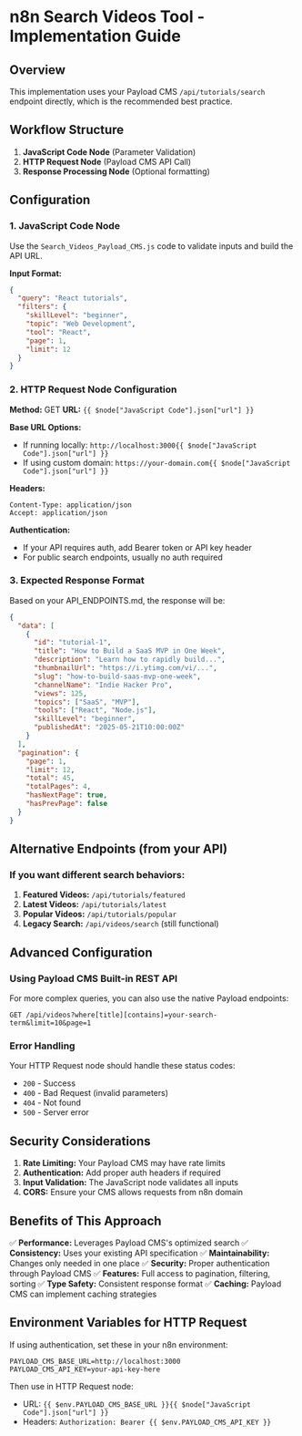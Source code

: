 # n8n Search Videos Tool - Implementation Guide

## Overview
This implementation uses your Payload CMS `/api/tutorials/search` endpoint directly, which is the recommended best practice.

## Workflow Structure

1. **JavaScript Code Node** (Parameter Validation)
2. **HTTP Request Node** (Payload CMS API Call)
3. **Response Processing Node** (Optional formatting)

## Configuration

### 1. JavaScript Code Node
Use the `Search_Videos_Payload_CMS.js` code to validate inputs and build the API URL.

**Input Format:**
```json
{
  "query": "React tutorials",
  "filters": {
    "skillLevel": "beginner",
    "topic": "Web Development",
    "tool": "React",
    "page": 1,
    "limit": 12
  }
}
```

### 2. HTTP Request Node Configuration

**Method:** GET
**URL:** `{{ $node["JavaScript Code"].json["url"] }}`

**Base URL Options:**
- If running locally: `http://localhost:3000{{ $node["JavaScript Code"].json["url"] }}`
- If using custom domain: `https://your-domain.com{{ $node["JavaScript Code"].json["url"] }}`

**Headers:**
```
Content-Type: application/json
Accept: application/json
```

**Authentication:** 
- If your API requires auth, add Bearer token or API key header
- For public search endpoints, usually no auth required

### 3. Expected Response Format

Based on your API_ENDPOINTS.md, the response will be:

```json
{
  "data": [
    {
      "id": "tutorial-1",
      "title": "How to Build a SaaS MVP in One Week",
      "description": "Learn how to rapidly build...",
      "thumbnailUrl": "https://i.ytimg.com/vi/...",
      "slug": "how-to-build-saas-mvp-one-week",
      "channelName": "Indie Hacker Pro",
      "views": 125,
      "topics": ["SaaS", "MVP"],
      "tools": ["React", "Node.js"],
      "skillLevel": "beginner",
      "publishedAt": "2025-05-21T10:00:00Z"
    }
  ],
  "pagination": {
    "page": 1,
    "limit": 12,
    "total": 45,
    "totalPages": 4,
    "hasNextPage": true,
    "hasPrevPage": false
  }
}
```

## Alternative Endpoints (from your API)

### If you want different search behaviors:

1. **Featured Videos:** `/api/tutorials/featured`
2. **Latest Videos:** `/api/tutorials/latest`
3. **Popular Videos:** `/api/tutorials/popular`
4. **Legacy Search:** `/api/videos/search` (still functional)

## Advanced Configuration

### Using Payload CMS Built-in REST API
For more complex queries, you can also use the native Payload endpoints:

```
GET /api/videos?where[title][contains]=your-search-term&limit=10&page=1
```

### Error Handling
Your HTTP Request node should handle these status codes:
- `200` - Success
- `400` - Bad Request (invalid parameters)
- `404` - Not found
- `500` - Server error

## Security Considerations

1. **Rate Limiting:** Your Payload CMS may have rate limits
2. **Authentication:** Add proper auth headers if required
3. **Input Validation:** The JavaScript node validates all inputs
4. **CORS:** Ensure your CMS allows requests from n8n domain

## Benefits of This Approach

✅ **Performance:** Leverages Payload CMS's optimized search
✅ **Consistency:** Uses your existing API specification
✅ **Maintainability:** Changes only needed in one place
✅ **Security:** Proper authentication through Payload CMS
✅ **Features:** Full access to pagination, filtering, sorting
✅ **Type Safety:** Consistent response format
✅ **Caching:** Payload CMS can implement caching strategies

## Environment Variables for HTTP Request

If using authentication, set these in your n8n environment:

```
PAYLOAD_CMS_BASE_URL=http://localhost:3000
PAYLOAD_CMS_API_KEY=your-api-key-here
```

Then use in HTTP Request node:
- URL: `{{ $env.PAYLOAD_CMS_BASE_URL }}{{ $node["JavaScript Code"].json["url"] }}`
- Headers: `Authorization: Bearer {{ $env.PAYLOAD_CMS_API_KEY }}`